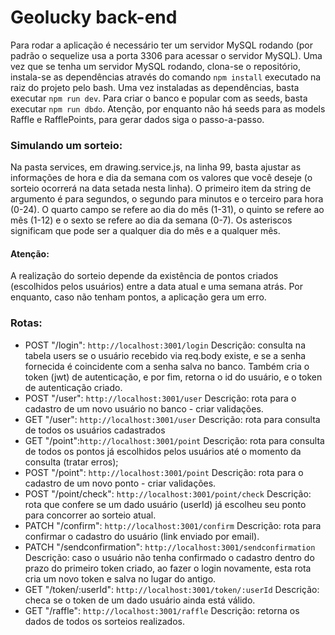 # Geolucky back-end

Para rodar a aplicação é necessário ter um servidor MySQL rodando (por padrão o sequelize usa a porta 3306 para acessar o servidor MySQL). Uma vez que se tenha um servidor MySQL rodando, clona-se o repositório, instala-se as dependências através do comando ```npm install```  executado na raiz do projeto pelo bash. Uma vez instaladas as dependências, basta executar ```npm run dev```. Para criar o banco e popular com as seeds, basta executar ```npm run dbdo```. Atenção, por enquanto não há seeds para as models Raffle e RafflePoints, para gerar dados siga o passo-a-passo.

### Simulando um sorteio:
 Na pasta services, em drawing.service.js, na linha 99, basta ajustar as informações de hora e dia da semana com os valores que você deseje (o sorteio ocorrerá na data setada nesta linha). O primeiro item da string de argumento é para segundos, o segundo para minutos e o terceiro para hora (0-24). O quarto campo se refere ao dia do mês (1-31), o quinto se refere ao mês (1-12) e o sexto se refere ao dia da semana (0-7). Os asteriscos significam que pode ser a qualquer dia do mês e a qualquer mês.
#### Atenção:
A realização do sorteio depende da existência de pontos criados (escolhidos pelos usuários) entre a data atual e uma semana atrás. Por enquanto, caso não tenham pontos, a aplicação gera um erro.

### Rotas:
- POST "/login": ```http://localhost:3001/login``` Descrição: consulta na tabela users se o usuário recebido via req.body existe, e se a senha fornecida é coincidente com a senha salva no banco. Também cria o token (jwt) de autenticação, e por fim, retorna o id do usuário, e o token de autenticação criado.
- POST "/user": ```http://localhost:3001/user``` Descrição: rota para o cadastro de um novo usuário no banco - criar validações.
- GET "/user": ```http://localhost:3001/user``` Descrição: rota para consulta de todos os usuários cadastrados
- GET "/point":```http://localhost:3001/point``` Descrição: rota para consulta de todos os pontos já escolhidos pelos usuários até o momento da consulta (tratar erros);
- POST "/point": ```http://localhost:3001/point``` Descrição: rota para o cadastro de um novo ponto - criar validações.
- POST "/point/check": ```http://localhost:3001/point/check``` Descrição: rota que confere se um dado usuário (userId) já escolheu seu ponto para concorrer ao sorteio atual.
- PATCH "/confirm": ```http://localhost:3001/confirm``` Descrição: rota para confirmar o cadastro do usuário (link enviado por email).
- PATCH "/sendconfirmation": ```http://localhost:3001/sendconfirmation``` Descrição: caso o usuário não tenha confirmado o cadastro dentro do prazo do primeiro token criado, ao fazer o login novamente, esta rota cria um novo token e salva no lugar do antigo.
- GET "/token/:userId": ```http://localhost:3001/token/:userId``` Descrição: checa se o token de um dado usuário ainda está válido.
- GET "/raffle": ```http://localhost:3001/raffle``` Descrição: retorna os dados de todos os sorteios realizados.
